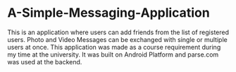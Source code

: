 # A-Simple-Messaging-Application
This is an application where users can add friends from the list of registered users. Photo and Video Messages can be
exchanged with single or multiple users at once. This application was made as a course requirement during my time at the university. It was built on Android Platform and parse.com was used at the backend. 
